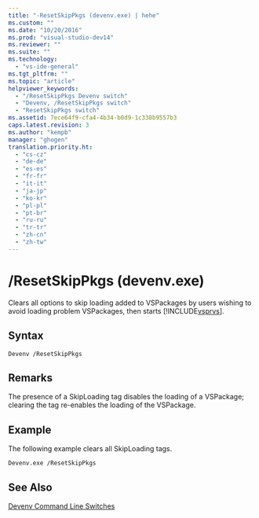 ```yaml
---
title: "-ResetSkipPkgs (devenv.exe) | hehe"
ms.custom: ""
ms.date: "10/20/2016"
ms.prod: "visual-studio-dev14"
ms.reviewer: ""
ms.suite: ""
ms.technology: 
  - "vs-ide-general"
ms.tgt_pltfrm: ""
ms.topic: "article"
helpviewer_keywords: 
  - "/ResetSkipPkgs Devenv switch"
  - "Devenv, /ResetSkipPkgs switch"
  - "ResetSkipPkgs switch"
ms.assetid: 7ece64f9-cfa4-4b34-b0d9-1c338b9557b3
caps.latest.revision: 3
ms.author: "kempb"
manager: "ghogen"
translation.priority.ht: 
  - "cs-cz"
  - "de-de"
  - "es-es"
  - "fr-fr"
  - "it-it"
  - "ja-jp"
  - "ko-kr"
  - "pl-pl"
  - "pt-br"
  - "ru-ru"
  - "tr-tr"
  - "zh-cn"
  - "zh-tw"
---
```

# /ResetSkipPkgs (devenv.exe)
Clears all options to skip loading added to VSPackages by users wishing to avoid loading problem VSPackages, then starts [!INCLUDE[vsprvs](../code-quality/includes/vsprvs_md.md)].  
  
## Syntax  
  
```  
Devenv /ResetSkipPkgs  
```  
  
## Remarks  
 The presence of a SkipLoading tag disables the loading of a VSPackage; clearing the tag re-enables the loading of the VSPackage.  
  
## Example  
 The following example clears all SkipLoading tags.  
  
```  
Devenv.exe /ResetSkipPkgs  
```  
  
## See Also  
 [Devenv Command Line Switches](../reference/devenv-command-line-switches.md)